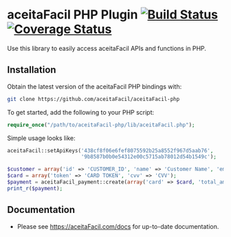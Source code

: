 # aceitaFacil PHP Plugin [![Build Status](https://travis-ci.org/aceitaFacil/aceitaFacil-php.svg?branch=master)](https://travis-ci.org/aceitaFacil/aceitaFacil-php) [![Coverage Status](https://coveralls.io/repos/aceitaFacil/aceitaFacil-php/badge.png)](https://coveralls.io/r/aceitaFacil/aceitaFacil-php)

Use this library to easily access aceitaFacil APIs and functions in PHP.

## Installation

Obtain the latest version of the aceitaFacil PHP bindings with:

```sh
git clone https://github.com/aceitaFacil/aceitaFacil-php
```

To get started, add the following to your PHP script:

```php
require_once("/path/to/aceitaFacil-php/lib/aceitaFacil.php");
```

Simple usage looks like:

```php
aceitaFacil::setApiKeys('438cf8f06e6fef8075592b25a8552f967d5aab76',
                        '9b8587b0b0e54312e00c5715ab78012d54b1549c');

$customer = array('id' => 'CUSTOMER_ID', 'name' => 'Customer Name', 'email' => 'customer@example.com');
$card = array('token' => 'CARD TOKEN', 'cvv' => 'CVV');
$payment = aceitaFacil_payment::create(array('card' => $card, 'total_amount' => 1000, 'item' => array(0 => array('amount' => 1000))));
print_r($payment);
```

## Documentation

* Please see https://aceitaFacil.com/docs for up-to-date documentation.
